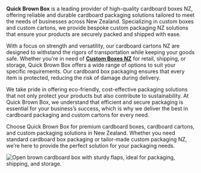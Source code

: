 <b>Quick Brown Box</b> is a leading provider of high-quality cardboard boxes NZ, offering reliable and durable cardboard packaging solutions tailored to meet the needs of businesses across New Zealand. Specializing in custom boxes and custom cartons, we provide bespoke custom packaging NZ solutions that ensure your products are securely packed and shipped with ease.

With a focus on strength and versatility, our cardboard cartons NZ are designed to withstand the rigors of transportation while keeping your goods safe. Whether you're in need of <b><a href="https://www.quickbrownbox.co.nz/">Custom Boxes NZ</a></b> for retail, shipping, or storage, Quick Brown Box offers a wide range of options to suit your specific requirements. Our cardboard box packaging ensures that every item is protected, reducing the risk of damage during delivery.

We take pride in offering eco-friendly, cost-effective packaging solutions that not only protect your products but also contribute to sustainability. At Quick Brown Box, we understand that efficient and secure packaging is essential for your business’s success, which is why we deliver the best in cardboard packaging and custom cartons for every need.

Choose Quick Brown Box for premium cardboard boxes, cardboard cartons, and custom packaging solutions in New Zealand. Whether you need standard cardboard box packaging or tailor-made custom packaging NZ, we’re here to provide the perfect solution for your packaging needs.

<img src="https://zdn.nz/ic/quickbrownbox/3827920062/RSC_1.jpg" alt="Open brown cardboard box with sturdy flaps, ideal for packaging, shipping, and storage."/>
